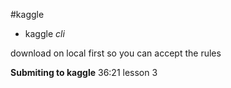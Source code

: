 #kaggle

* kaggle _cli_ 

download on local first so you can accept the rules

**Submiting to kaggle**
36:21 lesson 3

